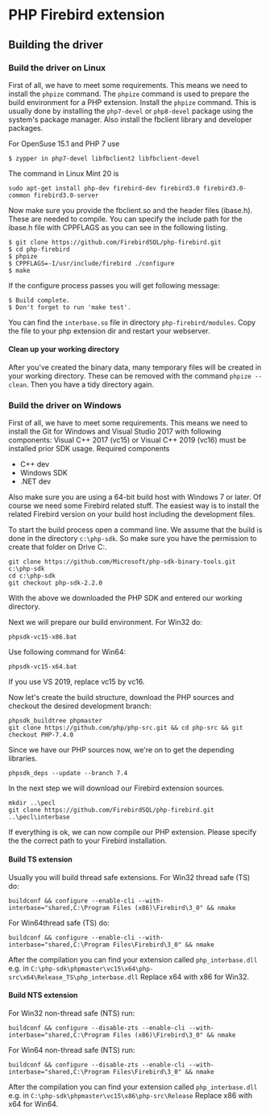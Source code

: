 # PHP Firebird extension

## Building the driver

### Build the driver on Linux
First of all, we have to meet some requirements. This means we need to install the `phpize` command. The `phpize` command is used to prepare the build environment for a PHP extension.
Install the `phpize` command. This is usually done by installing the `php7-devel` or `php8-devel` package using the system's package manager. Also install the fbclient library and developer packages.

For OpenSuse 15.1 and PHP 7 use
```
$ zypper in php7-devel libfbclient2 libfbclient-devel
```

The command in Linux Mint 20 is
```
sudo apt-get install php-dev firebird-dev firebird3.0 firebird3.0-common firebird3.0-server
```

Now make sure you provide the fbclient.so and the header files (ibase.h). These are needed to compile. You can specify the include path for the ibase.h file with CPPFLAGS as you can see in the following listing.
```
$ git clone https://github.com/FirebirdSQL/php-firebird.git
$ cd php-firebird
$ phpize
$ CPPFLAGS=-I/usr/include/firebird ./configure
$ make
```
If the configure process passes you will get following message:
```
$ Build complete.
$ Don't forget to run 'make test'.
```
You can find the `interbase.so` file in directory `php-firebird/modules`. Copy the file to your php extension dir and restart your webserver.

#### Clean up your working directory
After you've created the binary data, many temporary files will be created in your working directory. These can be removed with the command `phpize --clean`. Then you have a tidy directory again.

### Build the driver on Windows
First of all, we have to meet some requirements. This means we need to install the Git for Windows and Visual Studio 2017 with following components:
Visual C++ 2017 (vc15) or Visual C++ 2019 (vc16) must be installed prior SDK usage. Required components
- C++ dev
- Windows SDK
- .NET dev

Also make sure you are using a 64-bit build host with Windows 7 or later.
Of course we need some Firebird related stuff. The easiest way is to install the related Firebird version on your build host including the development files.

To start the build process open a command line. We assume that the build is done in the directory `c:\php-sdk`. So make sure you have the permission to create that folder on Drive C:.
```
git clone https://github.com/Microsoft/php-sdk-binary-tools.git c:\php-sdk
cd c:\php-sdk
git checkout php-sdk-2.2.0
```
With the above we downloaded the PHP SDK and entered our working directory. 

Next we will prepare our build environment.
For Win32 do:
```
phpsdk-vc15-x86.bat
```
Use following command for Win64:
```
phpsdk-vc15-x64.bat
```
If you use VS 2019, replace vc15 by vc16.

Now let's create the build structure, download the PHP sources and checkout the desired development branch:
```
phpsdk_buildtree phpmaster
git clone https://github.com/php/php-src.git && cd php-src && git checkout PHP-7.4.0
```

Since we have our PHP sources now, we're on to get the depending libraries.
```
phpsdk_deps --update --branch 7.4
```

In the next step we will download our Firebird extension sources.
```
mkdir ..\pecl
git clone https://github.com/FirebirdSQL/php-firebird.git ..\pecl\interbase
```

If everything is ok, we can now compile our PHP extension. Please specify the the correct path to your Firebird installation.

#### Build TS extension
Usually you will build thread safe extensions.
For Win32 thread safe (TS) do:
```
buildconf && configure --enable-cli --with-interbase="shared,C:\Program Files (x86)\Firebird\3_0" && nmake
```
For Win64thread safe (TS) do:
```
buildconf && configure --enable-cli --with-interbase="shared,C:\Program Files\Firebird\3_0" && nmake
```
After the compilation you can find your extension called `php_interbase.dll` e.g. in `C:\php-sdk\phpmaster\vc15\x64\php-src\x64\Release_TS\php_interbase.dll`
Replace x64 with x86 for Win32.

#### Build NTS extension
For Win32 non-thread safe (NTS) run:
```
buildconf && configure --disable-zts --enable-cli --with-interbase="shared,C:\Program Files (x86)\Firebird\3_0" && nmake
```
For Win64 non-thread safe (NTS) run:
```
buildconf && configure --disable-zts --enable-cli --with-interbase="shared,C:\Program Files\Firebird\3_0" && nmake
```
After the compilation you can find your extension called `php_interbase.dll` e.g. in `C:\php-sdk\phpmaster\vc15\x86\php-src\Release`
Replace x86 with x64 for Win64.





